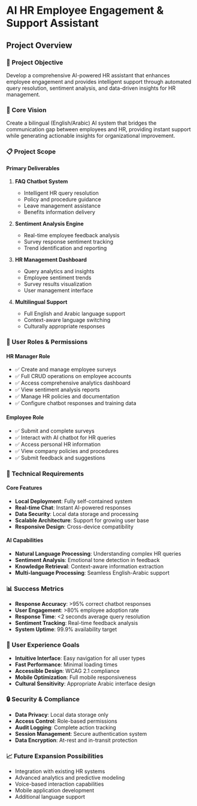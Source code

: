 # AI HR Employee Engagement & Support Assistant
## Project Overview

### 🎯 Project Objective
Develop a comprehensive AI-powered HR assistant that enhances employee engagement and provides intelligent support through automated query resolution, sentiment analysis, and data-driven insights for HR management.

### 🌟 Core Vision
Create a bilingual (English/Arabic) AI system that bridges the communication gap between employees and HR, providing instant support while generating actionable insights for organizational improvement.

### 📋 Project Scope

#### **Primary Deliverables**
1. **FAQ Chatbot System**
   - Intelligent HR query resolution
   - Policy and procedure guidance
   - Leave management assistance
   - Benefits information delivery

2. **Sentiment Analysis Engine**
   - Real-time employee feedback analysis
   - Survey response sentiment tracking
   - Trend identification and reporting

3. **HR Management Dashboard**
   - Query analytics and insights
   - Employee sentiment trends
   - Survey results visualization
   - User management interface

4. **Multilingual Support**
   - Full English and Arabic language support
   - Context-aware language switching
   - Culturally appropriate responses

### 👥 User Roles & Permissions

#### **HR Manager Role**
- ✅ Create and manage employee surveys
- ✅ Full CRUD operations on employee accounts
- ✅ Access comprehensive analytics dashboard
- ✅ View sentiment analysis reports
- ✅ Manage HR policies and documentation
- ✅ Configure chatbot responses and training data

#### **Employee Role**
- ✅ Submit and complete surveys
- ✅ Interact with AI chatbot for HR queries
- ✅ Access personal HR information
- ✅ View company policies and procedures
- ✅ Submit feedback and suggestions

### 🔧 Technical Requirements

#### **Core Features**
- **Local Deployment**: Fully self-contained system
- **Real-time Chat**: Instant AI-powered responses
- **Data Security**: Local data storage and processing
- **Scalable Architecture**: Support for growing user base
- **Responsive Design**: Cross-device compatibility

#### **AI Capabilities**
- **Natural Language Processing**: Understanding complex HR queries
- **Sentiment Analysis**: Emotional tone detection in feedback
- **Knowledge Retrieval**: Context-aware information extraction
- **Multi-language Processing**: Seamless English-Arabic support

### 📊 Success Metrics
- **Response Accuracy**: >95% correct chatbot responses
- **User Engagement**: >80% employee adoption rate
- **Response Time**: <2 seconds average query resolution
- **Sentiment Tracking**: Real-time feedback analysis
- **System Uptime**: 99.9% availability target

### 🎨 User Experience Goals
- **Intuitive Interface**: Easy navigation for all user types
- **Fast Performance**: Minimal loading times
- **Accessible Design**: WCAG 2.1 compliance
- **Mobile Optimization**: Full mobile responsiveness
- **Cultural Sensitivity**: Appropriate Arabic interface design

### 🔒 Security & Compliance
- **Data Privacy**: Local data storage only
- **Access Control**: Role-based permissions
- **Audit Logging**: Complete action tracking
- **Session Management**: Secure authentication system
- **Data Encryption**: At-rest and in-transit protection

### 📈 Future Expansion Possibilities
- Integration with existing HR systems
- Advanced analytics and predictive modeling
- Voice-based interaction capabilities
- Mobile application development
- Additional language support 
